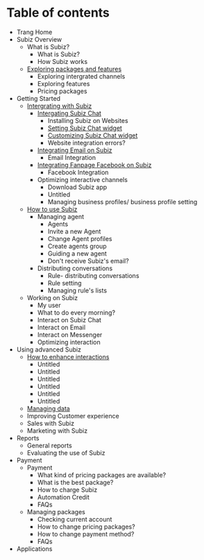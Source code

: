 # Table of contents

* Trang Home
* Subiz Overview
  * What is Subiz?
    * What is Subiz?
    * How Subiz works
  * [Exploring packages and features](subiz-overview/tour-the-subiz-and-service-packages/README.md)
    * Exploring intergrated channels
    * Exploring features
    * Pricing packages
* Getting Started
  * [Intergrating with Subiz](getting-started-with-subiz/setting-up-interaction-environments/README.md)
    * [Intergating Subiz Chat](getting-started-with-subiz/setting-up-interaction-environments/intergating-subiz-chat/README.md)
      * Installing Subiz on Websites
      * [Setting Subiz Chat widget](getting-started-with-subiz/setting-up-interaction-environments/intergating-subiz-chat/setting-subiz-chat-widget.md)
      * [Customizing Subiz Chat widget](getting-started-with-subiz/setting-up-interaction-environments/intergating-subiz-chat/customizing-subiz-chat-widget.md)
      * Website integration errors?
    * [Integrating Email on Subiz](getting-started-with-subiz/setting-up-interaction-environments/integrating-email-on-subiz/README.md)
      * Email Integration
    * [Integrating Fanpage Facebook on Subiz](getting-started-with-subiz/setting-up-interaction-environments/integrating-fanpage-facebook-on-subiz/README.md)
      * Facebook Integration
    * Optimizing interactive channels
      * Download Subiz app
      * Untitled
      * Managing business profiles/ business profile setting
  * [How to use Subiz](getting-started-with-subiz/how-to-use-subiz/README.md)
    * Managing agent
      * Agents
      * Invite a new Agent
      * Change Agent profiles
      * Create agents group
      * Guiding a new agent
      * Don't receive Subiz's email?
    * Distributing conversations
      * Rule- distributing conversations
      * Rule setting
      * Managing rule's lists
  * Working on Subiz
    * My user
    * What to do every morning?
    * Interact on Subiz Chat
    * Interact on Email
    * Interact on Messenger
    * Optimizing interaction
* Using advanced Subiz
  * [How to enhance interactions](optimise-the-use-of-subiz/how-to-enhance-interactions/README.md)
    * Untitled
    * Untitled
    * Untitled
    * Untitled
    * Untitled
    * Untitled
  * [Managing data](optimise-the-use-of-subiz/managing-data.md)
  * Improving Customer experience
  * Sales with Subiz
  * Marketing with Subiz
* Reports
  * General reports
  * Evaluating the use of Subiz
* Payment
  * Payment
    * What kind of pricing packages are available?
    * What is the best package?
    * How to charge Subiz
    * Automation Credit
    * FAQs
  * Managing packages
    * Checking current account
    * How to change pricing packages?
    * How to change payment method?
    * FAQs
* Applications

